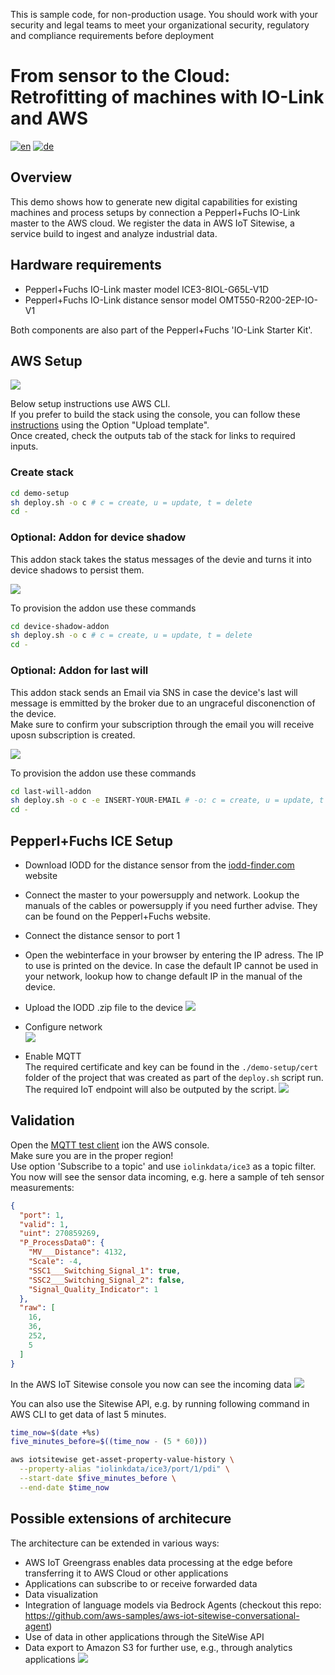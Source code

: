 This is sample code, for non-production usage. 
You should work with your security and legal teams to meet your organizational security, regulatory and compliance requirements before deployment

# From sensor to the Cloud: Retrofitting of machines with IO-Link and AWS

[![en](https://img.shields.io/badge/lang-en-red.svg)](https://[github.com/jonatasemidio/multilanguage-readme-pattern](https://github.com/aws-samples/retrofitting-with-io-link)/blob/master/README.md)
[![de](https://img.shields.io/badge/lang-de-yellow.svg)](https://github.com/aws-samples/retrofitting-with-io-link/blob/master/README.de.md)

## Overview
This demo shows how to generate new digital capabilities for existing machines and process setups by connection a Pepperl+Fuchs IO-Link master to the AWS cloud. We register the data in AWS IoT Sitewise, a service build to ingest and analyze industrial data.

## Hardware requirements
* Pepperl+Fuchs IO-Link master model ICE3-8IOL-G65L-V1D 
* Pepperl+Fuchs IO-Link distance sensor model OMT550-R200-2EP-IO-V1  
  
Both components are also part of the Pepperl+Fuchs 'IO-Link Starter Kit'.

## AWS Setup

![](./img/arch/retro_demo.en.png)

Below setup instructions use AWS CLI.  
If you prefer to build the stack using the console, you can follow these [instructions](https://docs.aws.amazon.com/AWSCloudFormation/latest/UserGuide/cfn-console-create-stack.html#create-stack) using the Option "Upload template".  
Once created, check the outputs tab of the stack for links to required inputs.

### Create stack
```bash
cd demo-setup
sh deploy.sh -o c # c = create, u = update, t = delete
cd -
```

### Optional: Addon for device shadow
This addon stack takes the status messages of the devie and turns it into device shadows to persist them.

![](./img/arch/shadow_addon.en.png)

To provision the addon use these commands
```bash
cd device-shadow-addon
sh deploy.sh -o c # c = create, u = update, t = delete
cd -
```

### Optional: Addon for last will
This addon stack sends an Email via SNS in case the device's last will message is emmitted by the broker due to an ungraceful disconenction of the device.  
Make sure to confirm your subscription through the email you will receive uposn subscription is created.

![](./img/arch/last_will_addon.en.png)

To provision the addon use these commands
```bash
cd last-will-addon
sh deploy.sh -o c -e INSERT-YOUR-EMAIL # -o: c = create, u = update, t = delete
cd -
```

## Pepperl+Fuchs ICE Setup

* Download IODD for the distance sensor from the [iodd-finder.com](https://ioddfinder.io-link.com/productvariants/search?productName=%22OMT550-R200-2EP-IO-0,3M-V1%22) website
* Connect the master to your powersupply and network. Lookup the manuals of the cables or powersupply if you need further advise. They can be found on the Pepperl+Fuchs website.
* Connect the distance sensor to port 1
* Open the webinterface in your browser by entering the IP adress. The IP to use is printed on the device. In case the default IP cannot be used in your network, lookup how to change default IP in the manual of the device. 
* Upload the IODD .zip file to the device
![](./img/ice3/ice3_iodd.en.png)

* Configure network  
![](./img/ice3/ice3_network.en.png)

* Enable MQTT  
The required certificate and key can be found in the ```./demo-setup/cert``` folder of the project that was created as part of the ```deploy.sh``` script run. The required IoT endpoint will also be outputed by the script.
![](./img/ice3/ice3_mqtt.en.png)

## Validation

Open the [MQTT test client](https://console.aws.amazon.com/iot/home?#/test) ion the AWS console.  
Make sure you are in the proper region!  
Use option 'Subscribe to a topic' and use ```iolinkdata/ice3``` as a topic filter.  
You now will see the sensor data incoming, e.g. here a sample of teh sensor measurements:
```json
{
  "port": 1,
  "valid": 1,
  "uint": 270859269,
  "P_ProcessData0": {
    "MV___Distance": 4132,
    "Scale": -4,
    "SSC1___Switching_Signal_1": true,
    "SSC2___Switching_Signal_2": false,
    "Signal_Quality_Indicator": 1
  },
  "raw": [
    16,
    36,
    252,
    5
  ]
}
```

In the AWS IoT Sitewise console you now can see the incoming data
![](./img/aws/sitewise.en.png)

You can also use the Sitewise API, e.g. by running following command in AWS CLI to get data of last 5 minutes.
```bash
time_now=$(date +%s)
five_minutes_before=$((time_now - (5 * 60)))

aws iotsitewise get-asset-property-value-history \
  --property-alias "iolinkdata/ice3/port/1/pdi" \
  --start-date $five_minutes_before \
  --end-date $time_now

```

## Possible extensions of architecure
The architecture can be extended in various ways:
* AWS IoT Greengrass enables data processing at the edge before transferring it to AWS Cloud or other applications
* Applications can subscribe to or receive forwarded data
* Data visualization
* Integration of language models via Bedrock Agents (checkout this repo: https://github.com/aws-samples/aws-iot-sitewise-conversational-agent)  
* Use of data in other applications through the SiteWise API
* Data export to Amazon S3 for further use, e.g., through analytics applications
![](./img/arch/retro_demo_extended.en.png)


